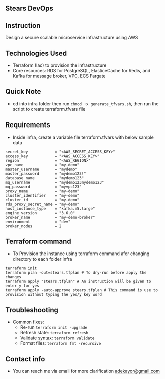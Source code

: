 ## Stears DevOps 


## Instruction
Design a secure scalable microservice infrastructure using AWS

## Technologies Used
- Terraform (Iac) to provision the infrastructure
- Core resources: RDS for PostgreSQL, ElasticeCache for Redis, and Kafka for message broker, VPC, ECS Fargate

## Quick Note
- cd into infra folder then run `chmod +x generate_tfvars.sh`, then run the script to create terraform.tfvars file

## Requirements
-   Inside infra, create a variable file terraform.tfvars with below sample data
```
secret_key            = "<AWS_SECRET_ACCESS_KEY>"
access_key            = "<AWS_ACCESS_KEY>"
region                = "<AWS_REGION>"
vpc_name              = "my-demo"
master_username       = "mydemo"
master_password       = "mydemo123!"
database_name         = "mydemo123"
mq_username           = "mydemo123mydemo123"
mq_password           = "myvpc123"
proxy_name            = "my-demo"
cluster_identifier    = "my-demo"
cluster_id            = "my-demo"
rds_proxy_secret_name = "my-demo"
host_instance_type    = "kafka.m5.large"
engine_version        = "3.6.0"
broker_name           = "my-demo-broker"
environment           = "dev"
broker_nodes          = 2
```
## Terraform command
- To Provision the instance using terraform command afer changing directory to each folder infra
```
terraform init
terraform plan -out=stears.tfplan # To dry-run before apply the changes
terraform apply "stears.tfplan" # An instruction will be given to enter y for yes
terraform apply -auto-approve stears.tfplan # This command is use to provision without typing the yes/y key word
```
## Troubleshooting
- Common fixes:
  - Re-run `terraform init -upgrade`
  - Refresh state: `terraform refresh`
  - Validate syntax: `terraform validate`
  - Format files: `terraform fmt -recursive`

## Contact info
- You can reach me via email for more clarification <adekayor@gmail.com>